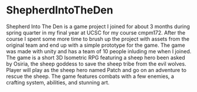 # ShepherdIntoTheDen
Shepherd Into The Den is a game project I joined for about 3 months during spring quarter in my final year at UCSC for my course cmpm172. After the course I spent some more time to brush up the project with assets from the original team and end up with a simple prototype for the game. The game was made with unity and has a team of 10 people inluding me when I joined. The game is a short 3D Isometric RPG featuring a sheep hero been asked by Osiria, the sheep goddess to save the sheep tribe from the evil wolves. Player will play as the sheep hero named Patch and go on an adventure to rescue the sheep. The game features combats with a few enemies, a crafting system, abilities, and stunning art.
